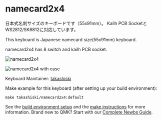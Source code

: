 # namecard2x4

日本式名刺サイズのキーボードです（55x91mm）。
Kailh PCB SocketとWS2812/SK6812に対応しています。

This keyboard is Japanese namecard size(55x91mm) keyboard.

namecard2x4 has 8 switch and kailh PCB socket.

![namecard2x4](https://i.imgur.com/Bi9SV9A.jpg)

![namecard2x4 with case](https://i.imgur.com/yTv1vSz.jpg)



Keyboard Maintainer: [takashiski](https://github.com/takashiski)  


Make example for this keyboard (after setting up your build environment):

    make takashiski/namecard2x4:default

See the [build environment setup](https://docs.qmk.fm/#/getting_started_build_tools) and the [make instructions](https://docs.qmk.fm/#/getting_started_make_guide) for more information. Brand new to QMK? Start with our [Complete Newbs Guide](https://docs.qmk.fm/#/newbs).

